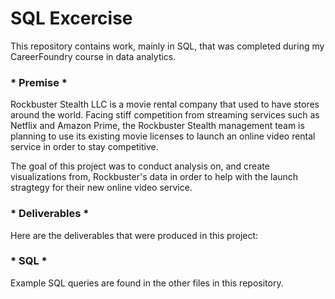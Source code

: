 # SQL Excercise

This repository contains work, mainly in SQL, that was completed during my CareerFoundry course in data analytics. 

### * Premise *

Rockbuster Stealth LLC is a movie rental company that used to have stores around the world. Facing stiff competition from streaming services such as Netflix and Amazon Prime, the Rockbuster Stealth management team is planning to use its existing movie licenses to launch an online video rental service in order to stay competitive.

The goal of this project was to conduct analysis on, and create visualizations from, Rockbuster's data in order to help with the launch stragtegy for their new online video service. 

### * Deliverables *

Here are the deliverables that were produced in this project:

### * SQL *

Example SQL queries are found in the other files in this repository. 

